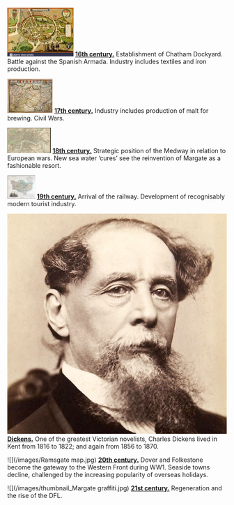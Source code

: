 <param ve-config title="Kent"banner="/images/kent-map-header.jpg" style="index">

![](/images/16c.png) **[16th century.](/16c)**  Establishment of Chatham Dockyard. Battle against the Spanish Armada. Industry includes textiles and iron production.

![](/images/17c.png) **[17th century.](/coming)**  Industry includes production of malt for brewing. Civil Wars.

![](/images/18c.png) **[18th century.](/18c)**  Strategic position of the Medway in relation to European wars. New sea water ‘cures’ see the reinvention of Margate as a fashionable resort.

![](/images/19c.png) **[19th century.](19c)**  Arrival of the railway. Development of recognisably modern tourist industry.   

![](/dickens/images/dickens_head.jpg) **[Dickens.](/dickens)**  One of the greatest Victorian novelists, Charles Dickens lived in Kent from 1816 to 1822; and again from 1856 to 1870.  

![](/images/Ramsgate map.jpg) **[20th century.](/20c)**  Dover and Folkestone become the gateway to the Western Front during WW1. Seaside towns decline, challenged by the increasing popularity of overseas holidays.   

![](/images/thumbnail_Margate graffiti.jpg) **[21st century.](/coming)**  Regeneration and the rise of the DFL.
